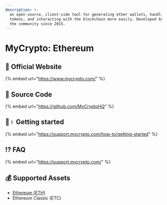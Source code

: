 ```yaml
---
description: >-
  an open-source, client-side tool for generating ether wallets, handling ERC-20
  tokens, and interacting with the blockchain more easily. Developed by and for
  the community since 2015.
---
```


# MyCrypto: Ethereum

## 🚀 Official Website

{% embed url="https://www.mycrypto.com/" %}

## 📑 Source Code

{% embed url="https://github.com/MyCryptoHQ" %}

## 🧙♀ Getting started

{% embed url="https://support.mycrypto.com/how-to/getting-started" %}

## ⁉ FAQ

{% embed url="https://support.mycrypto.com/" %}

## 💰 Supported Assets

* [Ethereum \(ETH\)](../../coins/overview-eth/)
* Ethereum Classic \(ETC\)

